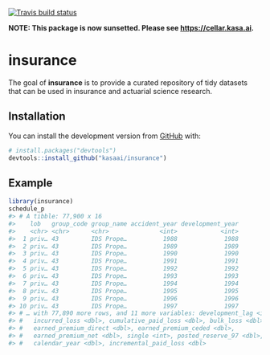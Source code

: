 
<!-- README.md is generated from README.Rmd. Please edit that file -->

[![Travis build
status](https://travis-ci.org/kasaai/insurance.svg?branch=master)](https://travis-ci.org/kasaai/insurance)

**NOTE: This package is now sunsetted. Please see
<https://cellar.kasa.ai>.**

# insurance

The goal of **insurance** is to provide a curated repository of tidy
datasets that can be used in insurance and actuarial science research.

## Installation

You can install the development version from
[GitHub](https://github.com/) with:

``` r
# install.packages("devtools")
devtools::install_github("kasaai/insurance")
```

## Example

``` r
library(insurance)
schedule_p
#> # A tibble: 77,900 x 16
#>    lob   group_code group_name accident_year development_year
#>    <chr> <chr>      <chr>              <int>            <int>
#>  1 priv… 43         IDS Prope…          1988             1988
#>  2 priv… 43         IDS Prope…          1989             1989
#>  3 priv… 43         IDS Prope…          1990             1990
#>  4 priv… 43         IDS Prope…          1991             1991
#>  5 priv… 43         IDS Prope…          1992             1992
#>  6 priv… 43         IDS Prope…          1993             1993
#>  7 priv… 43         IDS Prope…          1994             1994
#>  8 priv… 43         IDS Prope…          1995             1995
#>  9 priv… 43         IDS Prope…          1996             1996
#> 10 priv… 43         IDS Prope…          1997             1997
#> # … with 77,890 more rows, and 11 more variables: development_lag <int>,
#> #   incurred_loss <dbl>, cumulative_paid_loss <dbl>, bulk_loss <dbl>,
#> #   earned_premium_direct <dbl>, earned_premium_ceded <dbl>,
#> #   earned_premium_net <dbl>, single <int>, posted_reserve_97 <dbl>,
#> #   calendar_year <dbl>, incremental_paid_loss <dbl>
```
